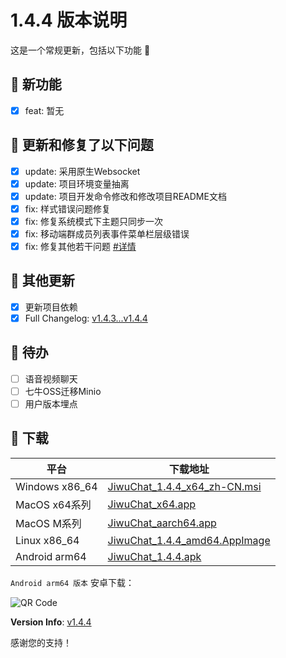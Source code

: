# 1.4.4 版本说明

这是一个常规更新，包括以下功能 🧪

## 🔮 新功能

- [x] feat: 暂无

## 🔨 更新和修复了以下问题

- [x] update: 采用原生Websocket
- [x] update: 项目环境变量抽离
- [x] update: 项目开发命令修改和修改项目README文档
- [x] fix: 样式错误问题修复
- [x] fix: 修复系统模式下主题只同步一次
- [x] fix: 移动端群成员列表事件菜单栏层级错误
- [x] fix: 修复其他若干问题 [#详情](https://github.com/KiWi233333/jiwu-mall-chat-tauri/compare/v1.4.3...v1.4.4)

## 🧿 其他更新

- [x] 更新项目依赖
- [x] Full Changelog: [v1.4.3...v1.4.4](https://github.com/KiWi233333/jiwu-mall-chat-tauri/compare/v1.4.3...v1.4.4)

## 📌 待办

- [ ] 语音视频聊天
- [ ] 七牛OSS迁移Minio
- [ ] 用户版本埋点

## 🧪 下载

| 平台           | 下载地址                                                                                                                                   |
| -------------- | ------------------------------------------------------------------------------------------------------------------------------------------ |
| Windows x86_64 | [JiwuChat_1.4.4_x64_zh-CN.msi](https://github.com/KiWi233333/jiwu-mall-chat-tauri/releases/download/v1.4.4/JiwuChat_1.4.4_x64_zh-CN.msi)   |
| MacOS x64系列  | [JiwuChat_x64.app](https://github.com/KiWi233333/jiwu-mall-chat-tauri/releases/download/v1.4.4/JiwuChat_1.4.4_x64.dmg)                     |
| MacOS M系列    | [JiwuChat_aarch64.app](https://github.com/KiWi233333/jiwu-mall-chat-tauri/releases/download/v1.4.4/JiwuChat_1.4.4_aarch64.dmg)             |
| Linux x86_64   | [JiwuChat_1.4.4_amd64.AppImage](https://github.com/KiWi233333/jiwu-mall-chat-tauri/releases/download/v1.4.4/JiwuChat_1.4.4_amd64.AppImage) |
| Android arm64  | [JiwuChat_1.4.4.apk](https://github.com/KiWi233333/jiwu-mall-chat-tauri/releases/download/v1.4.4/JiwuChat_1.4.4.apk)                       |

<!-- JiwuChat_1.4.4.apk -->

`Android arm64 版本` 安卓下载：

![QR Code](https://api.jiwu.kiwi2333.top/res/qrcode/stream?content=https://github.com/KiWi233333/jiwu-mall-chat-tauri/releases/download/v1.4.4/JiwuChat_1.4.4.apk&w=200&h=200)

**Version Info**: [v1.4.4](https://github.com/KiWi233333/jiwu-mall-chat-tauri/blob/main/.github/releasemd/v1.4.4.md)

感谢您的支持！
